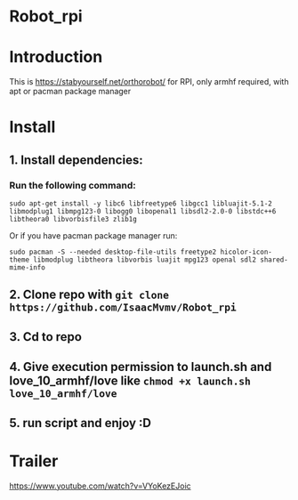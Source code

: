 # Robot_rpi
# Introduction
This is https://stabyourself.net/orthorobot/ for RPI, only armhf required, with apt or pacman package manager
# Install
## 1. Install dependencies:
### Run the following command:
```
sudo apt-get install -y libc6 libfreetype6 libgcc1 libluajit-5.1-2 libmodplug1 libmpg123-0 libogg0 libopenal1 libsdl2-2.0-0 libstdc++6 libtheora0 libvorbisfile3 zlib1g
```
Or if you have pacman package manager run:
```
sudo pacman -S --needed desktop-file-utils freetype2 hicolor-icon-theme libmodplug libtheora libvorbis luajit mpg123 openal sdl2 shared-mime-info
```
## 2. Clone repo with ```git clone https://github.com/IsaacMvmv/Robot_rpi```
## 3. Cd to repo
## 4. Give execution permission to launch.sh and love_10_armhf/love like ```chmod +x launch.sh love_10_armhf/love```
## 5. run script and enjoy :D


# Trailer

https://www.youtube.com/watch?v=VYoKezEJoic
